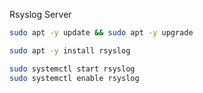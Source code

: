 Rsyslog Server
```Bash
sudo apt -y update && sudo apt -y upgrade

sudo apt -y install rsyslog

sudo systemctl start rsyslog
sudo systemctl enable rsyslog
```
